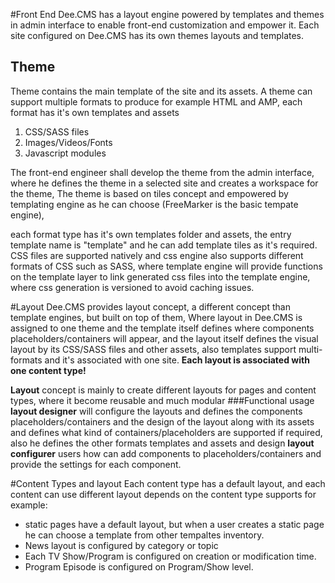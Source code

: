 #Front End
Dee.CMS has a layout engine powered by templates and themes in admin interface to enable front-end customization and empower it.
Each site configured on Dee.CMS has its own themes layouts and templates.

## Theme
Theme contains the main template of the site and its assets.
A theme can support multiple formats to produce for example HTML and AMP, each format has it's own templates and assets
1. CSS/SASS files
2. Images/Videos/Fonts
3. Javascript modules

The front-end engineer shall develop the theme from the admin interface, where he defines the theme in a selected site and creates a workspace for the theme,
The theme is based on tiles concept and empowered by templating engine as he can choose (FreeMarker is the basic tempate engine), 

each format type has it's own templates folder and assets, the entry template name is "template" and he can add template tiles as it's required.
CSS files are supported natively and css engine also supports different formats of CSS such as SASS, where template engine will provide functions on the template layer
to link generated css files into the template engine, where css generation is versioned to avoid caching issues.

#Layout
Dee.CMS provides layout concept, a different concept than template engines, but built on top of them,
Where layout in Dee.CMS is assigned to one theme and the template itself defines where components placeholders/containers will appear,
and the layout itself defines the visual layout by its CSS/SASS files and other assets, also templates support multi-formats and it's associated with one site.
**Each layout is associated with one content type!** 

**Layout** concept is mainly to create different layouts for pages and content types, where it become reusable and much modular
###Functional usage
**layout designer** will configure the layouts and defines the components placeholders/containers and the design of the layout along with its assets
and defines what kind of containers/placeholders are supported if required, also he defines the other formats templates and assets and design
**layout configurer** users how can add components to placeholders/containers and provide the settings for each component.


#Content Types and layout
Each content type has a default layout, and each content can use different layout depends on the content type supports
for example:
- static pages have a default layout, but when a user creates a static page he can choose a template from other tempaltes inventory.
- News layout is configured by category or topic
- Each TV Show/Program is configured on creation or modification time.
- Program Episode is configured on Program/Show level.

